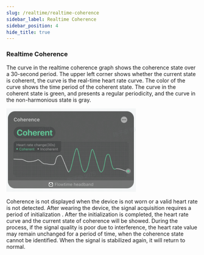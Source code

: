 ```yaml
---
slug: /realtime/realtime-coherence
sidebar_label: Realtime Coherence
sidebar_position: 4
hide_title: true
---
```


### Realtime Coherence

The curve in the realtime coherence graph shows the coherence state over a 30-second period. The upper left corner shows whether the current state is coherent, the curve is the real-time heart rate curve. The color of the curve shows the time period of the coherent state. The curve in the coherent state is green, and presents a regular periodicity, and the curve in the non-harmonious state is gray.

![Realtime Coherence](ImagesK/38.png)

Coherence is not displayed when the device is not worn or a valid heart rate is not detected. After wearing the device, the signal acquisition requires a period of initialization . After the initialization is completed, the heart rate curve and the current state of coherence will be showed. During the process, if the signal quality is poor due to interference, the heart rate value may remain unchanged for a period of time, when the coherence state cannot be identified. When the signal is stabilized again, it will return to normal.

